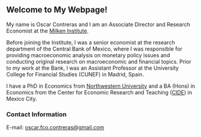 ## Welcome to My Webpage!

My name is Oscar Contreras and I am an Associate Director and Research Economist at the [Milken Institute](http://milkeninstitute.org/). 

Before joining the Institute, I was a senior economist at the research department of the Central Bank of Mexico, where I was responsible for providing macroeconomic analysis on monetary policy issues and conducting original research on macroeconomic and financial topics. Prior to my work at the Bank, I was an Assistant Professor at the University College for Financial Studies (CUNEF) in Madrid, Spain. 

I have a PhD in Economics from [Northwestern University](https://www.northwestern.edu/) and a BA (Hons) in Economics from the Center for Economic Research and Teaching ([CIDE](https://www.cide.edu/)) in Mexico City.



### Contact Information

E-mail: oscar.fco.contreras@gmail.com
